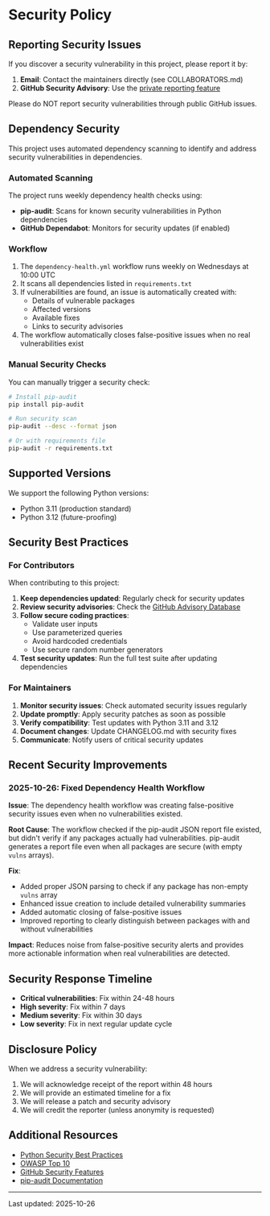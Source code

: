 # Security Policy

## Reporting Security Issues

If you discover a security vulnerability in this project, please report it by:

1. **Email**: Contact the maintainers directly (see COLLABORATORS.md)
2. **GitHub Security Advisory**: Use the [private reporting feature](https://github.com/motanova84/141hz/security/advisories/new)

Please do NOT report security vulnerabilities through public GitHub issues.

## Dependency Security

This project uses automated dependency scanning to identify and address security vulnerabilities in dependencies.

### Automated Scanning

The project runs weekly dependency health checks using:
- **pip-audit**: Scans for known security vulnerabilities in Python dependencies
- **GitHub Dependabot**: Monitors for security updates (if enabled)

### Workflow

1. The `dependency-health.yml` workflow runs weekly on Wednesdays at 10:00 UTC
2. It scans all dependencies listed in `requirements.txt`
3. If vulnerabilities are found, an issue is automatically created with:
   - Details of vulnerable packages
   - Affected versions
   - Available fixes
   - Links to security advisories
4. The workflow automatically closes false-positive issues when no real vulnerabilities exist

### Manual Security Checks

You can manually trigger a security check:

```bash
# Install pip-audit
pip install pip-audit

# Run security scan
pip-audit --desc --format json

# Or with requirements file
pip-audit -r requirements.txt
```

## Supported Versions

We support the following Python versions:
- Python 3.11 (production standard)
- Python 3.12 (future-proofing)

## Security Best Practices

### For Contributors

When contributing to this project:

1. **Keep dependencies updated**: Regularly check for security updates
2. **Review security advisories**: Check the [GitHub Advisory Database](https://github.com/advisories)
3. **Follow secure coding practices**: 
   - Validate user inputs
   - Use parameterized queries
   - Avoid hardcoded credentials
   - Use secure random number generators
4. **Test security updates**: Run the full test suite after updating dependencies

### For Maintainers

1. **Monitor security issues**: Check automated security issues regularly
2. **Update promptly**: Apply security patches as soon as possible
3. **Verify compatibility**: Test updates with Python 3.11 and 3.12
4. **Document changes**: Update CHANGELOG.md with security fixes
5. **Communicate**: Notify users of critical security updates

## Recent Security Improvements

### 2025-10-26: Fixed Dependency Health Workflow

**Issue**: The dependency health workflow was creating false-positive security issues even when no vulnerabilities existed.

**Root Cause**: The workflow checked if the pip-audit JSON report file existed, but didn't verify if any packages actually had vulnerabilities. pip-audit generates a report file even when all packages are secure (with empty `vulns` arrays).

**Fix**: 
- Added proper JSON parsing to check if any package has non-empty `vulns` array
- Enhanced issue creation to include detailed vulnerability summaries
- Added automatic closing of false-positive issues
- Improved reporting to clearly distinguish between packages with and without vulnerabilities

**Impact**: Reduces noise from false-positive security alerts and provides more actionable information when real vulnerabilities are detected.

## Security Response Timeline

- **Critical vulnerabilities**: Fix within 24-48 hours
- **High severity**: Fix within 7 days
- **Medium severity**: Fix within 30 days
- **Low severity**: Fix in next regular update cycle

## Disclosure Policy

When we address a security vulnerability:

1. We will acknowledge receipt of the report within 48 hours
2. We will provide an estimated timeline for a fix
3. We will release a patch and security advisory
4. We will credit the reporter (unless anonymity is requested)

## Additional Resources

- [Python Security Best Practices](https://python.readthedocs.io/en/stable/library/security_warnings.html)
- [OWASP Top 10](https://owasp.org/www-project-top-ten/)
- [GitHub Security Features](https://docs.github.com/en/code-security)
- [pip-audit Documentation](https://github.com/pypa/pip-audit)

---

Last updated: 2025-10-26
